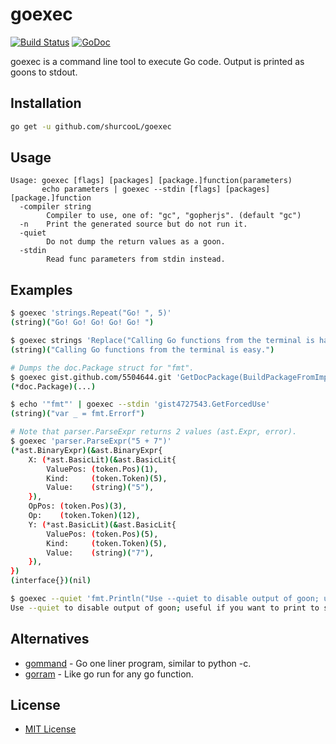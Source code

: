 goexec
======

[![Build Status](https://travis-ci.org/shurcooL/goexec.svg?branch=master)](https://travis-ci.org/shurcooL/goexec) [![GoDoc](https://godoc.org/github.com/shurcooL/goexec?status.svg)](https://godoc.org/github.com/shurcooL/goexec)

goexec is a command line tool to execute Go code. Output is printed as goons to stdout.

Installation
------------

```bash
go get -u github.com/shurcooL/goexec
```

Usage
-----

```
Usage: goexec [flags] [packages] [package.]function(parameters)
       echo parameters | goexec --stdin [flags] [packages] [package.]function
  -compiler string
    	Compiler to use, one of: "gc", "gopherjs". (default "gc")
  -n	Print the generated source but do not run it.
  -quiet
    	Do not dump the return values as a goon.
  -stdin
    	Read func parameters from stdin instead.
```

Examples
--------

```bash
$ goexec 'strings.Repeat("Go! ", 5)'
(string)("Go! Go! Go! Go! Go! ")

$ goexec strings 'Replace("Calling Go functions from the terminal is hard.", "hard", "easy", -1)'
(string)("Calling Go functions from the terminal is easy.")

# Dumps the doc.Package struct for "fmt".
$ goexec gist.github.com/5504644.git 'GetDocPackage(BuildPackageFromImportPath("fmt"))'
(*doc.Package)(...)

$ echo '"fmt"' | goexec --stdin 'gist4727543.GetForcedUse'
(string)("var _ = fmt.Errorf")

# Note that parser.ParseExpr returns 2 values (ast.Expr, error).
$ goexec 'parser.ParseExpr("5 + 7")'
(*ast.BinaryExpr)(&ast.BinaryExpr{
	X: (*ast.BasicLit)(&ast.BasicLit{
		ValuePos: (token.Pos)(1),
		Kind:     (token.Token)(5),
		Value:    (string)("5"),
	}),
	OpPos: (token.Pos)(3),
	Op:    (token.Token)(12),
	Y: (*ast.BasicLit)(&ast.BasicLit{
		ValuePos: (token.Pos)(5),
		Kind:     (token.Token)(5),
		Value:    (string)("7"),
	}),
})
(interface{})(nil)

$ goexec --quiet 'fmt.Println("Use --quiet to disable output of goon; useful if you want to print to stdout.")'
Use --quiet to disable output of goon; useful if you want to print to stdout.
```

Alternatives
------------

-	[gommand](https://github.com/sno6/gommand) - Go one liner program, similar to python -c.
-	[gorram](https://github.com/natefinch/gorram) - Like go run for any go function.

License
-------

-	[MIT License](https://opensource.org/licenses/mit-license.php)
